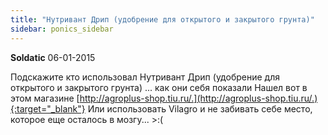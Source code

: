 ```yaml
---
title: "Нутривант Дрип (удобрение для открытого и закрытого грунта)"
sidebar: ponics_sidebar
---
```


**Soldatic** 06-01-2015

Подскажите кто использовал Нутривант Дрип (удобрение для открытого и закрытого грунта) ... как они себя показали Нашел вот в этом магазине [http://agroplus-shop.tiu.ru/.](http://agroplus-shop.tiu.ru/.){:target="_blank"} Или использовать Vilagro и не забивать себе место, которое еще осталось в мозгу... &gt;:(


